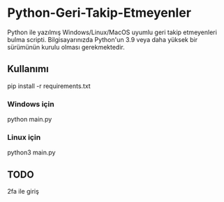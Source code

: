 # Python-Geri-Takip-Etmeyenler
Python ile yazılmış Windows/Linux/MacOS uyumlu geri takip etmeyenleri bulma scripti.
Bilgisayarınızda Python'un 3.9 veya daha yüksek bir sürümünün kurulu olması gerekmektedir.

## Kullanımı
pip install -r requirements.txt
### Windows için
python main.py
### Linux için
python3 main.py

## TODO
2fa ile giriş
